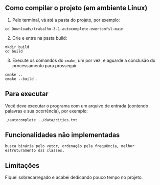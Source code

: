 ## Como compilar o projeto (em ambiente Linux)
1. Pelo terminal, vá até a pasta do projeto, por exemplo:
```
cd Downloads/trabalho-3-1-autocomplete-ewertonfsl-main
```
2. Crie e entre na pasta build:
```
mkdir build
cd build
```
3. Execute os comandos do `cmake`, um por vez, e aguarde a conclusão do processamento para prosseguir.
```
cmake ..
cmake --build .
```
## Para executar
Você deve executar o programa com um arquivo de entrada (contendo palavras e sua ocorrência), por exemplo:
```
./autocomplete ../data/cities.txt 
```

## Funcionalidades não implementadas
```
busca binária pelo vetor, ordenação pela frequência, melhor estruturamento das classes.
```

## Limitações
Fiquei sobrecarregado e acabei dedicando pouco tempo no projeto.
